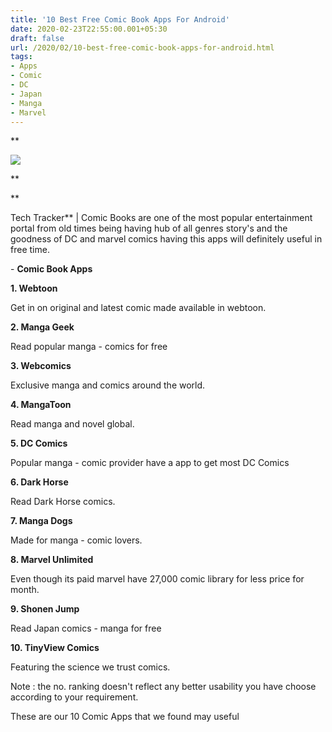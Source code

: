 ```yaml
---
title: '10 Best Free Comic Book Apps For Android'
date: 2020-02-23T22:55:00.001+05:30
draft: false
url: /2020/02/10-best-free-comic-book-apps-for-android.html
tags: 
- Apps
- Comic
- DC
- Japan
- Manga
- Marvel
---
```


**  

[![](https://lh3.googleusercontent.com/-TKumTnOix-c/XlK1gK_nIGI/AAAAAAAABKw/jJqneAqfblYm1At86kBZLErZmxv4Iyq5ACLcBGAsYHQ/s1600/IMG_20200223_225456_674.jpg)](https://lh3.googleusercontent.com/-TKumTnOix-c/XlK1gK_nIGI/AAAAAAAABKw/jJqneAqfblYm1At86kBZLErZmxv4Iyq5ACLcBGAsYHQ/s1600/IMG_20200223_225456_674.jpg)

**

**

Tech Tracker** | Comic Books are one of the most popular entertainment portal from old times being having hub of all genres story's and the goodness of DC and marvel comics having this apps will definitely useful in free time.

  

\- **Comic Book Apps**

  

**1\. Webtoon**

Get in on original and latest comic made available in webtoon.

**2\. Manga Geek**

Read popular manga - comics for free

**3\. Webcomics**

Exclusive manga and comics around the world.

**4\. MangaToon**

Read manga and novel global.

**5\. DC Comics**

Popular manga - comic provider have a app to get most DC Comics

**6\. Dark Horse**

Read Dark Horse comics.

**7\. Manga Dogs**

Made for manga - comic lovers.

**8\. Marvel Unlimited**

Even though its paid marvel have 27,000 comic library for less price for month.

**9\. Shonen Jump**

Read Japan comics - manga for free

**10\. TinyView Comics**

Featuring the science we trust comics.

Note : the no. ranking doesn't reflect any better usability you have choose according to your requirement.

These are our 10 Comic Apps that we found may useful